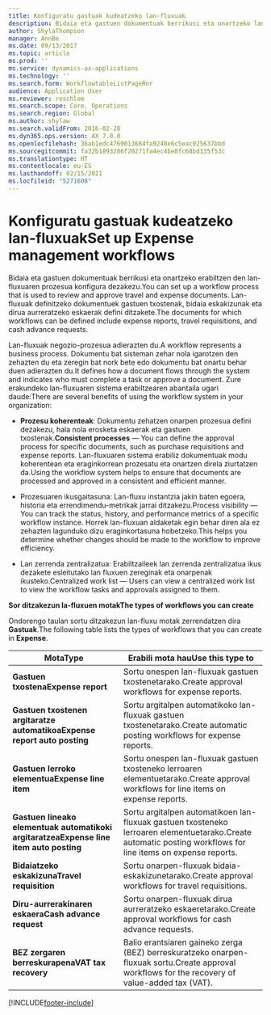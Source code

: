 ```yaml
---
title: Konfiguratu gastuak kudeatzeko lan-fluxuak
description: Bidaia eta gastuen dokumentuak berrikusi eta onartzeko lan-fluxuaren prozesua konfigura dezakezu.
author: ShylaThompson
manager: AnnBe
ms.date: 09/13/2017
ms.topic: article
ms.prod: ''
ms.service: dynamics-ax-applications
ms.technology: ''
ms.search.form: WorkflowtableListPageRnr
audience: Application User
ms.reviewer: roschlom
ms.search.scope: Core, Operations
ms.search.region: Global
ms.author: shylaw
ms.search.validFrom: 2016-02-28
ms.dyn365.ops.version: AX 7.0.0
ms.openlocfilehash: 36ab1edc4769013684fa9248e6c5eac025637bbd
ms.sourcegitcommit: fa32b1893286f20271fa4ec4be8fc68bd135f53c
ms.translationtype: HT
ms.contentlocale: eu-ES
ms.lasthandoff: 02/15/2021
ms.locfileid: "5271608"
---
```

# <a name="set-up-expense-management-workflows"></a><span data-ttu-id="cead4-103">Konfiguratu gastuak kudeatzeko lan-fluxuak</span><span class="sxs-lookup"><span data-stu-id="cead4-103">Set up Expense management workflows</span></span>

<span data-ttu-id="cead4-104">Bidaia eta gastuen dokumentuak berrikusi eta onartzeko erabiltzen den lan-fluxuaren prozesua konfigura dezakezu.</span><span class="sxs-lookup"><span data-stu-id="cead4-104">You can set up a workflow process that is used to review and approve travel and expense documents.</span></span> <span data-ttu-id="cead4-105">Lan-fluxuak definitzeko dokumentuek gastuen txostenak, bidaia eskakizunak eta dirua aurreratzeko eskaerak defini ditzakete.</span><span class="sxs-lookup"><span data-stu-id="cead4-105">The documents for which workflows can be defined include expense reports, travel requisitions, and cash advance requests.</span></span>

<span data-ttu-id="cead4-106">Lan-fluxuak negozio-prozesua adierazten du.</span><span class="sxs-lookup"><span data-stu-id="cead4-106">A workflow represents a business process.</span></span> <span data-ttu-id="cead4-107">Dokumentu bat sisteman zehar nola igarotzen den zehazten du eta zeregin bat nork bete edo dokumentu bat onartu behar duen adierazten du.</span><span class="sxs-lookup"><span data-stu-id="cead4-107">It defines how a document flows through the system and indicates who must complete a task or approve a document.</span></span> <span data-ttu-id="cead4-108">Zure erakundeko lan-fluxuaren sistema erabiltzearen abantaila ugari daude:</span><span class="sxs-lookup"><span data-stu-id="cead4-108">There are several benefits of using the workflow system in your organization:</span></span>

-   <span data-ttu-id="cead4-109">**Prozesu koherenteak**: Dokumentu zehatzen onarpen prozesua defini dezakezu, hala nola erosketa eskaerak eta gastuen txostenak.</span><span class="sxs-lookup"><span data-stu-id="cead4-109">**Consistent processes** — You can define the approval process for specific documents, such as purchase requisitions and expense reports.</span></span> <span data-ttu-id="cead4-110">Lan-fluxuaren sistema erabiliz dokumentuak modu koherentean eta eraginkorrean prozesatu eta onartzen direla ziurtatzen da.</span><span class="sxs-lookup"><span data-stu-id="cead4-110">Using the workflow system helps to ensure that documents are processed and approved in a consistent and efficient manner.</span></span>

-   <span data-ttu-id="cead4-111">Prozesuaren ikusgaitasuna: Lan-fluxu instantzia jakin baten egoera, historia eta errendimendu-metrikak jarrai ditzakezu.</span><span class="sxs-lookup"><span data-stu-id="cead4-111">Process visibility — You can track the status, history, and performance metrics of a specific workflow instance.</span></span> <span data-ttu-id="cead4-112">Horrek lan-fluxuan aldaketak egin behar diren ala ez zehazten lagunduko dizu eraginkortasuna hobetzeko.</span><span class="sxs-lookup"><span data-stu-id="cead4-112">This helps you determine whether changes should be made to the workflow to improve efficiency.</span></span>

-   <span data-ttu-id="cead4-113">Lan zerrenda zentralizatua: Erabiltzaileek lan zerrenda zentralizatua ikus dezakete esleitutako lan fluxuen zereginak eta onarpenak ikusteko.</span><span class="sxs-lookup"><span data-stu-id="cead4-113">Centralized work list — Users can view a centralized work list to view the workflow tasks and approvals assigned to them.</span></span> 

<span data-ttu-id="cead4-114">**Sor ditzakezun la-fluxuen motak**</span><span class="sxs-lookup"><span data-stu-id="cead4-114">**The types of workflows you can create**</span></span>

<span data-ttu-id="cead4-115">Ondorengo taulan sortu ditzakezun lan-fluxu motak zerrendatzen dira **Gastuak**.</span><span class="sxs-lookup"><span data-stu-id="cead4-115">The following table lists the types of workflows that you can create in **Expense**.</span></span>


|              <span data-ttu-id="cead4-116"><strong>Mota</strong></span><span class="sxs-lookup"><span data-stu-id="cead4-116"><strong>Type</strong></span></span>              |                   <span data-ttu-id="cead4-117"><strong>Erabili mota hau</strong></span><span class="sxs-lookup"><span data-stu-id="cead4-117"><strong>Use this type to</strong></span></span>                   |
|-------------------------------------------------|-----------------------------------------------------------------------|
|         <span data-ttu-id="cead4-118"><strong>Gastuen txostena</strong></span><span class="sxs-lookup"><span data-stu-id="cead4-118"><strong>Expense report</strong></span></span>         |            <span data-ttu-id="cead4-119">Sortu onespen lan-fluxuak gastuen txostenetarako.</span><span class="sxs-lookup"><span data-stu-id="cead4-119">Create approval workflows for expense reports.</span></span>             |
|  <span data-ttu-id="cead4-120"><strong>Gastuen txostenen argitaratze automatikoa</strong></span><span class="sxs-lookup"><span data-stu-id="cead4-120"><strong>Expense report auto posting</strong></span></span>   |        <span data-ttu-id="cead4-121">Sortu argitalpen automatikoko lan-fluxuak gastuen txostenetarako.</span><span class="sxs-lookup"><span data-stu-id="cead4-121">Create automatic posting workflows for expense reports.</span></span>        |
|       <span data-ttu-id="cead4-122"><strong>Gastuen lerroko elementua</strong></span><span class="sxs-lookup"><span data-stu-id="cead4-122"><strong>Expense line item</strong></span></span>        |     <span data-ttu-id="cead4-123">Sortu onespen lan-fluxuak gastuen txosteneko lerroaren elementuetarako.</span><span class="sxs-lookup"><span data-stu-id="cead4-123">Create approval workflows for line items on expense reports.</span></span>      |
| <span data-ttu-id="cead4-124"><strong>Gastuen lineako elementuak automatikoki argitaratzea</strong></span><span class="sxs-lookup"><span data-stu-id="cead4-124"><strong>Expense line item auto posting</strong></span></span> | <span data-ttu-id="cead4-125">Sortu argitalpen automatikoen lan-fluxuak gastuen txosteneko lerroaren elementuetarako.</span><span class="sxs-lookup"><span data-stu-id="cead4-125">Create automatic posting workflows for line items on expense reports.</span></span> |
|       <span data-ttu-id="cead4-126"><strong>Bidaiatzeko eskakizuna</strong></span><span class="sxs-lookup"><span data-stu-id="cead4-126"><strong>Travel requisition</strong></span></span>       |          <span data-ttu-id="cead4-127">Sortu onarpen-fluxuak bidaia-eskakizunetarako.</span><span class="sxs-lookup"><span data-stu-id="cead4-127">Create approval workflows for travel requisitions.</span></span>           |
|      <span data-ttu-id="cead4-128"><strong>Diru-aurrerakinaren eskaera</strong></span><span class="sxs-lookup"><span data-stu-id="cead4-128"><strong>Cash advance request</strong></span></span>      |         <span data-ttu-id="cead4-129">Sortu onarpen-fluxuak dirua aurreratzeko eskaeretarako.</span><span class="sxs-lookup"><span data-stu-id="cead4-129">Create approval workflows for cash advance requests.</span></span>          |
|        <span data-ttu-id="cead4-130"><strong>BEZ zergaren berreskurapena</strong></span><span class="sxs-lookup"><span data-stu-id="cead4-130"><strong>VAT tax recovery</strong></span></span>        | <span data-ttu-id="cead4-131">Balio erantsiaren gaineko zerga (BEZ) berreskuratzeko onarpen-fluxuak sortu.</span><span class="sxs-lookup"><span data-stu-id="cead4-131">Create approval workflows for the recovery of value-added tax (VAT).</span></span>  |



[!INCLUDE[footer-include](../includes/footer-banner.md)]